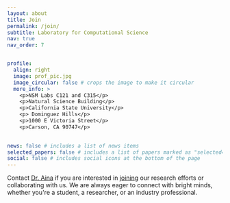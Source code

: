 ```yaml
---
layout: about
title: Join
permalink: /join/
subtitle: Laboratory for Computational Science
nav: true
nav_order: 7


profile:
  align: right
  image: prof_pic.jpg
  image_circular: false # crops the image to make it circular
  more_info: >
    <p>NSM Labs C121 and C315</p>
    <p>Natural Science Building</p>
    <p>California State University</p>
    <p> Dominguez Hills</p>
    <p>1000 E Victoria Street</p>
    <p>Carson, CA 90747</p>
  

news: false # includes a list of news items
selected_papers: false # includes a list of papers marked as "selected={true}"
social: false # includes social icons at the bottom of the page
---
```

Contact [Dr. Aina](https://www.linkedin.com/in/ainaadekunle) if you are interested in [joining](https://ainaadekunle.github.io/join) our research efforts or collaborating with us. We are always eager to connect with bright minds, whether you're a student, a researcher, or an industry professional.


